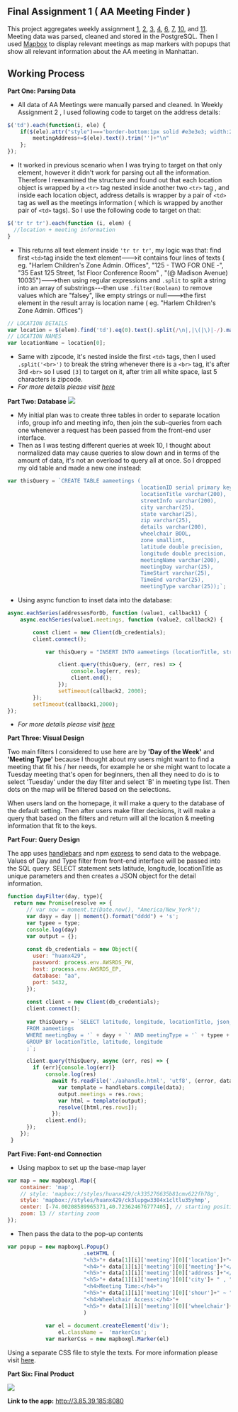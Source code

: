 
## Final Assignment 1 ( AA Meeting Finder )
This project aggregates weekly assignment [1](https://github.com/Xingwei726/data-structures/tree/master/week1), [2](https://github.com/Xingwei726/data-structures/tree/master/week2), [3](https://github.com/Xingwei726/data-structures/tree/master/week3), [4](https://github.com/Xingwei726/data-structures/tree/master/week4), [6](https://github.com/Xingwei726/data-structures/tree/master/week6), [7](https://github.com/Xingwei726/data-structures/tree/master/week7), [10](https://github.com/Xingwei726/data-structures/tree/master/week10), and [11](https://github.com/Xingwei726/data-structures/tree/master/week11). Meeting data was parsed, cleaned and stored in the PostgreSQL. Then I used [Mapbox](https://www.mapbox.com/) to display relevant meetings as map markers with popups that show all relevant information about the AA meeting in Manhattan.

## Working Process

**Part One: Parsing Data**

 - All data of AA Meetings were manually parsed and cleaned. In Weekly
   Assignment 2 , I used following code to target on the address
   details:

```javascript
$('td').each(function(i, ele) {
    if($(ele).attr("style")==='border-bottom:1px solid #e3e3e3; width:260px'){
        meetingAddress+=$(ele).text().trim('')+"\n"
    };
});
```

 - It worked in previous scenario when I was trying to target on that
   only element, however it didn't work for parsing out all the
   information. Therefore I reexamined the structure and found out that
   each location object is wrapped by a `<tr>` tag nested inside another
   two `<tr>` tag , and inside each location object, address details is
   wrapper by a pair of  `<td>` tag as well as the meetings information
   ( which is wrapped by another pair of  `<td>` tags). So I use the
   following code to target on that:

```javascript
$('tr tr tr').each(function (i, elem) {
  //location + meeting information
}
```

 - This returns all text element inside `'tr tr tr'`, my logic was that:
   find first `<td>`tag inside the text element--->it contains four
   lines of texts ( eg. "Harlem Children's Zone Admin. Offices", "125 -
   TWO FOR ONE -", "35 East 125 Street, 1st Floor Conference Room" , "(@
   Madison Avenue) 10035")--->then using regular expressions and
   `.split` to split a string into an array of substrings---then use
   `.filter(Boolean)` to remove values which are "falsey", like empty
   strings or null--->the first element in the result array is location
   name ( eg. "Harlem Children's Zone Admin. Offices")

```javascript
// LOCATION DETAILS
var location = $(elem).find('td').eq(0).text().split(/\n|,|\(|\)|-/).map(item => item.trim()).filter(Boolean);
// LOCATION NAMES
var locationName = location[0];
``` 

 - Same with zipcode, it's nested inside the first `<td>` tags, then I
   used `.split('<br>')` to break the string whenever there is a `<br>`
   tag, it's after 3rd `<br>` so I used `[3]` to target on it, after
   trim all white space, last 5 characters is zipcode.
 - *For more details please visit [here](https://github.com/Xingwei726/data-structures/tree/master/week7)*

 
 
 
 **Part Two: Database**
![](AAERModeling.png)

- My initial plan was to create three tables in order to separate location info, group info and meeting info, then join the sub-queries from each one whenever a request has been passed from the front-end user interface. 
- Then as I was testing different queries at week 10, I thought about normalized data may cause queries to slow down and in terms of the amount of data, it's not an overload to query all at once. So I dropped my old table and made a new one  instead:

```javascript
var thisQuery = `CREATE TABLE aameetings (
                                          locationID serial primary key,
                                          locationTitle varchar(200),
                                          streetInfo varchar(200),
                                          city varchar(25),
                                          state varchar(25),
                                          zip varchar(25),
                                          details varchar(200),
                                          wheelchair BOOL,
                                          zone smallint,
                                          latitude double precision,
                                          longitude double precision,
                                          meetingName varchar(200),
                                          meetingDay varchar(25),
                                          TimeStart varchar(25),
                                          TimeEnd varchar(25),
                                          meetingType varchar(25));`;  
```

 - Using async function to inset data into the database:

```javascript
async.eachSeries(addressesForDb, function (value1, callback1) {
    async.eachSeries(value1.meetings, function (value2, callback2) {

        const client = new Client(db_credentials);
        client.connect();

            var thisQuery = "INSERT INTO aameetings (locationTitle, streetInfo, city, state, zip, details, wheelchair, zone, latitude, longitude, meetingName, meetingDay, TimeStart, TimeEnd, meetingType) VALUES (E'" + value1.locationTitle + "','" + value1.streetInfo + "', '" + value1.city + "', '" + value1.state + "', '"+ value1.zip + "', '" + value1.details + "', '" + value1.wheelchair + "', '" + value1.zone + "', '" + value1.geocode.latitude + "', '"+value1.geocode.longitude + "','" + value2.meetingName + "','" + value2.day + "', '" + value2.start + "', '" + value2.end + "', '"+ value2.type + "');";

                client.query(thisQuery, (err, res) => {
                    console.log(err, res);
                    client.end();
                });
                setTimeout(callback2, 2000);
        });
        setTimeout(callback1,2000);
}); 

```
 - *For more details please visit [here](https://github.com/Xingwei726/data-structures/blob/master/week7/week7_insertData.js)*


 
  
**Part Three: Visual Design**

Two main filters I considered to use here are by **'Day of the Week'** and **'Meeting Type'** because I thought about my users might want to find a meeting that fit his / her needs, for example he or she might want to locate a Tuesday meeting that's open for beginners, then all they need to do is to select 'Tuesday' under the day filter and select 'B' in meeting type list. Then dots on the map will be filtered based on the selections.

When users land on the homepage, it will make a query to the database of the default setting. Then after users make filter decisions, it will make a query that based on the filters and return will all the location & meeting information that fit to the keys.

  
**Part Four: Query Design**

The app uses [handlebars](https://handlebarsjs.com/) and npm [express](https://www.npmjs.com/package/express)  to send data to the webpage. Values of Day and Type filter from front-end interface will be passed into the SQL query. SELECT statement sets latitude, longitude, locationTitle as unique parameters and then creates a JSON object for the detail information. 

```javascript
function dayFilter(day, type){
  return new Promise(resolve => {
      // var now = moment.tz(Date.now(), "America/New_York"); 
      var dayy = day || moment().format("dddd") + 's'; 
      var typee = type;
      console.log(day)
      var output = {};
     
      const db_credentials = new Object({
        user: "huanx429",
        password: process.env.AWSRDS_PW,
        host: process.env.AWSRDS_EP,
        database: "aa",
        port: 5432,
      });
      
      const client = new Client(db_credentials);
      client.connect();
      
      var thisQuery = `SELECT latitude, longitude, locationTitle, json_agg(json_build_object('location', locationTitle, 'address', streetInfo,'details',details, 'zipcode', zip, 'state', state,'city', city, 'meeting', meetingName, 'day', meetingDay,'shour', TimeStart,'ehour', TimeEnd, 'types', meetingType, 'wheelchair', wheelchair)) as meeting
      FROM aameetings
      WHERE meetingDay = '` + dayy + `' AND meetingType = '` + typee + `'
      GROUP BY locationTitle, latitude, longitude
      ;`;

      client.query(thisQuery, async (err, res) => {
        if (err){console.log(err)}
            console.log(res)
              await fs.readFile('./aahandle.html', 'utf8', (error, data) => {
                var template = handlebars.compile(data);
                output.meetings = res.rows;
                var html = template(output);
                resolve([html,res.rows]);
              });
            client.end();
      });
    });
 }

```



**Part Five: Font-end Connection**

 - Using mapbox to set up the base-map layer

```javascript
var map = new mapboxgl.Map({
    container: 'map',
    // style: 'mapbox://styles/huanx429/ck335276635b81cmv622fh78g',
    style: 'mapbox://styles/huanx429/ck3lupgw3304x1cltlu35yhmp',
    center: [-74.00208589965371,40.723624676777405], // starting position [lng,lat]
    zoom: 13 // starting zoom
});
```

 - Then pass the data to the pop-up contents
```javascript
var popup = new mapboxgl.Popup()
                        .setHTML (
                        "<h3>"+ data[1][i]['meeting'][0]['location']+"</h3>"+
                        "<h4>"+ data[1][i]['meeting'][0]['meeting']+"</h4>"+
                        "<h5>"+ data[1][i]['meeting'][0]['address']+"</h5>"+
                        "<h5>"+ data[1][i]['meeting'][0]['city']+ " , " + data[1][i]['meeting'][0]['state']+ "  " +data[1][i]['meeting'][0]['zipcode']+"</h5>"+
                        "<h4>Meeting Time:</h4>"+
                        "<h5>"+ data[1][i]['meeting'][0]['shour']+" ~ "+data[1][i]['meeting'][0]['ehour']+"</h5>"+
                        "<h4>Wheelchair Access:</h4>"+
                        "<h5>"+ data[1][i]['meeting'][0]['wheelchair']+"</h5>"
                        )
                        
            var el = document.createElement('div');
                el.className =  'markerCss';
            var markerCss = new mapboxgl.Marker(el)
```

Using a separate CSS file to style the texts. For more information please visit [here](https://github.com/Xingwei726/data-structures/tree/master/Final).

**Part Six: Final Product**

![](AA.png)

**Link to the app:** http://3.85.39.185:8080